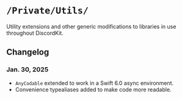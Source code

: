 #  `/Private/Utils/`

Utility extensions and other generic modifications to libraries in use 
throughout DiscordKit.

## Changelog

### Jan. 30, 2025
- `AnyCodable` extended to work in a Swift 6.0 async environment.
- Convenience typealiases added to make code more readable.
